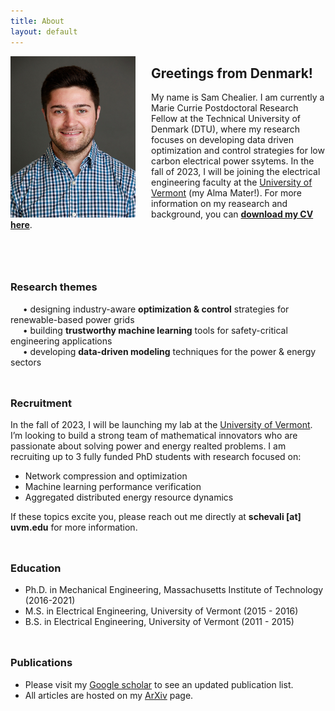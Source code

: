 ```yaml
---
title: About
layout: default
---
```


<img src="/photos/headshot_IEEE.jpg" width="200" align="left" style="margin: 0px 25px 0px 0px">

## **Greetings from Denmark!**
My name is Sam Chealier. I am currently a Marie Currie Postdoctoral Research Fellow at the Technical University of Denmark (DTU), where my research focuses on developing data driven optimization and control strategies for low carbon electrical power ssytems. In the fall of 2023, I will be joining the electrical engineering faculty at the [University of Vermont](https://www.uvm.edu/cems/ebe) (my Alma Mater!). For more information on my reasearch and background, you can [**download my CV here**](https://samchevalier.github.io/docs/Chevalier_CV.pdf).<br/><br/><br/>

<hr style="height:10px; visibility:hidden;" />

### **Research themes**
&nbsp;&nbsp;&nbsp;&nbsp; • designing industry-aware **optimization & control** strategies for renewable-based power grids<br/>
&nbsp;&nbsp;&nbsp;&nbsp; • building **trustworthy machine learning** tools for safety-critical engineering applications<br/>
&nbsp;&nbsp;&nbsp;&nbsp; • developing **data-driven modeling** techniques for the power & energy sectors<br/>

<hr style="height:10px; visibility:hidden;" />

### **Recruitment**
In the fall of 2023, I will be launching my lab at the [University of Vermont](https://www.uvm.edu/cems/ebe). I’m looking to build a strong team of mathematical innovators who are passionate about solving power and energy realted problems. I am recruiting up to 3 fully funded PhD students with research focused on:

- Network compression and optimization
- Machine learning performance verification 
- Aggregated distributed energy resource dynamics 

 If these topics excite you, please reach out me directly at **schevali [at] uvm.edu** for more information.
 
<hr style="height:10px; visibility:hidden;" />

### **Education**
- Ph.D. in Mechanical Engineering, Massachusetts Institute of Technology (2016-2021)
- M.S. in Electrical Engineering, University of Vermont (2015 - 2016)
- B.S. in Electrical Engineering, University of Vermont (2011 - 2015)

<hr style="height:10px; visibility:hidden;" />

### **Publications**
- Please visit my [Google scholar](https://scholar.google.com/citations?user=DIPw37cAAAAJ) to see an updated publication list. 
- All articles are hosted on my [ArXiv](http://arxiv.org/a/chevalier_s_1) page.


